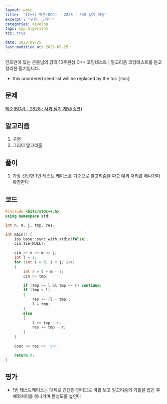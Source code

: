 ```yaml
---
layout: post
title:  "[C++] 백준(BOJ) - 2828 : 사과 담기 게임"
excerpt : "구현, 그리디"
categories: develop
tags: cpp algorithm
toc: true

date: 2023-09-25
last_modified_at: 2023-09-25
---
```

> <span style="font-size: 80%">
인프런에 있는 큰돌님의 강의 10주완성 C++ 코딩테스트 | 알고리즘 코딩테스트를 듣고 정리한 필기입니다.</span>

<!--more-->

* this unordered seed list will be replaced by the toc
{:toc}

## 문제 

[백준(BOJ) - 2828 : 사과 담기 게임(링크)](https://www.acmicpc.net/problem/2828)

## 알고리즘

  1. 구현
  2. 그리디 알고리즘

## 풀이

  1. 가장 간단한 1번 테스트 케이스를 기준으로 알고리즘을 짜고 예외 처리를 해나가며 확장한다

## 코드  

```cpp
#include <bits/stdc++.h>
using namespace std;

int n, m, j, tmp, res;

int main() {
    ios_base::sync_with_stdio(false);
    cin.tie(NULL);

    cin >> n >> m >> j;
    int l = 1;
    for (int i = 0; i < j; i++)
    {
        int r = l + m - 1;
        cin >> tmp;

        if (tmp >= l && tmp <= r) continue;
        if (tmp < l)
        {
            res += (l - tmp);
            l = tmp;
        }
        else
        {
            l += tmp - r;
            res += tmp - r;
        }
    }
    
    cout << res << '\n';

    return 0;
}
```

## 평가  
* 1번 테스트케이스는 대체로 간단한 편이므로 이를 보고 알고리즘의 기틀을 잡은 후 예외처리를 해나가며 완성도를 높인다
